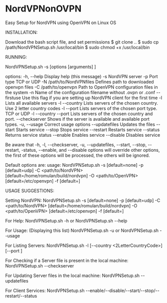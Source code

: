 # NordVPNonOVPN
Easy Setup for NordVPN using OpenVPN on Linux OS

INSTALLATION:

Download the bash script file, and set permissions
$ git clone ..
$ sudo cp /path/NordVPNSetup.sh /usr/local/bin
$ sudo chmod +x /usr/local/bin



RUNNING:
 
NordVPNSetup.sh -s <servername> [options [arguments] ] 
 
options:
-h, --help			Display help (this message)
-s <ServerName>			NordVPN server
-p <PortType>			Port type TCP or UDP
-N /path/to/NordVPNfiles		Defines path to downloaded openvpn files
-C /path/to/openvpn		Path to OpenVPN configuration files in the system
-n <VPNServiceName>		Name of the configuration filename without .ovpn or .conf
--firstuse			Use this flag if you are setting up NordVPN client for the first time
-l				Lists all available servers
-l --country <CountryCode>	Lists servers of the chosen country. Use 2 letter country codes
-l --port <PortType>		Lists servers of the chosen port type. TCP or UDP
-l --country <CC> --port <PT>	Lists servers of the chosen country and port.
--checkserver <servername>	Shows if the server is available and available port types.
-u, --usage 			Correct usage options
--updatefiles			Updates the files
--start <VPNServiceName>		Starts service
--stop <VPNServiceName>		Stops service
--restart <VPNServiceName>	Restarts service
--status <VPNServiceName>		Returns service status
--enable <VPNServiceName>		Enables service
--disable <VPNServiceName>	Disables service
 
Be aware that -h, -l, --checkserver, -u, --updatefiles, --start, --stop, --restart, -status, --enable, and --disable options will override other options, the first of these options will be processed, the others will be ignored.
 
Default options are:
usage: NordVPNSetup.sh -s <ServerName> [default=none] -p <PortType> [default=udp] -C <path/to/NordVPN> [default=/home/romulan/build/nordvpn] -O <path/to/OpenVPN> [default=/etc/openvpn] -f <filename> [default=]



USAGE SUGGESTIONS:

Setting NordVPN:
NordVPNSetup.sh -s <ServerName> [default=none] -p <PortType> [default=udp] -C <path/to/NordVPN> [default=/home/romulan/build/nordvpn] -O <path/to/OpenVPN> [default=/etc/openvpn] -f <filename> [default=]
 
For Help:
NordVPNSetup.sh -h or NordVPNSetup.sh --help
 
For Usage: (Displaying this list)
NordVPNSetup.sh -u or NordVPNSetup.sh --usage
 
For Listing Servers:
NordVPNSetup.sh -l [--country <2LetterCountryCode>] [--port <PortType>]
 
For Checking if a Server file is present in the local machine:
NordVPNSetup.sh --checkserver <ServerName>
 
For Updating Server files in the local machine:
NordVPNSetup.sh --updatefiles
 
For Client Services:
NordVPNSetup.sh --enable/--disable/--start/--stop/--restart/--status <VPNServiceName>
